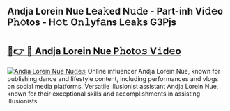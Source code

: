 ## Andja Lorein Nue L𝚎a𝚔ed N𝚞𝚍e - Part-inh Vi𝚍𝚎o P𝚑𝚘tos - H𝚘𝚝 O𝚗𝚕yf𝚊ns L𝚎a𝚔s G3Pjs

# <h2><a href="http://kf95jl.oniu.top/?m=Andja+Lorein+Nue">🔗👉 🔴 Andja Lorein Nue P𝚑ot𝚘𝚜 V𝚒d𝚎o</a></h2>

[![Andja Lorein Nue Nu𝚍e𝚜](https://i.imgur.com/0qMVB7G.gif)](http://kf95jl.oniu.top/?m=Andja+Lorein+Nue)
Online influencer Andja Lorein Nue, known for publishing dance and lifestyle content, including performances and vlogs on social media platforms. Versatile illusionist assistant Andja Lorein Nue, known for their exceptional skills and accomplishments in assisting illusionists.  
